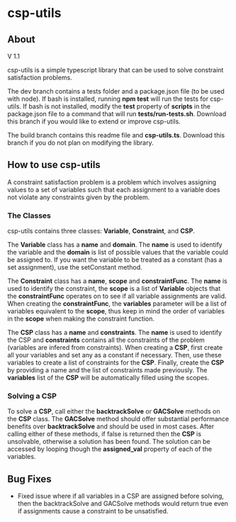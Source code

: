 # csp-utils
## About
V 1.1

csp-utils is a simple typescript library that can be used to solve constraint satisfaction problems.

The dev branch contains a tests folder and a package.json file (to be used with node). If bash is installed, running **npm test** will run the tests for csp-utils. If bash is not installed, modify the **test** property of **scripts** in the package.json file to a command that will run **tests/run-tests.sh**. Download this branch if you would like to extend or improve csp-utils.

The build branch contains this readme file and **csp-utils.ts**. Download this branch if you do not plan on modifying the library.  

## How to use csp-utils
A constraint satisfaction problem is a problem which involves assigning values to a set of variables such that each assignment to a variable does not violate any constraints given by the problem.

### The Classes
csp-utils contains three classes: **Variable**, **Constraint**, and **CSP**. 

The **Variable** class has a **name** and **domain**. The **name** is used to identify the variable and the **domain** is list of possible values that the variable could be assigned to. If you want the variable to be treated as a constant (has a set assignment), use the setConstant method.

The **Constraint** class has a **name**, **scope** and **constraintFunc**. The **name** is used to identify the constraint, the **scope** is a list of **Variable** objects that the **constraintFunc** operates on to see if all variable assignments are valid. When creating the **constraintFunc**, the **variables** parameter will be a list of variables equivalent to the **scope**, thus keep in mind the order of variables in the **scope** when making the constraint function.

The **CSP** class has a **name** and **constraints**. The **name** is used to identify the CSP and **constraints** contains all the constraints of the problem (variables are infered from constraints). When creating a **CSP**, first create all your variables and set any as a constant if necessary. Then, use these variables to create a list of constraints for the **CSP**. Finally, create the **CSP** by providing a name and the list of constraints made previously. The **variables** list of the **CSP** will be automatically filled using the scopes.

### Solving a CSP
To solve a **CSP**, call either the **backtrackSolve** or **GACSolve** methods on the **CSP** class. The **GACSolve** method should offer substantial performance benefits over **backtrackSolve** and should be used in most cases. After calling either of these methods, if false is returned then the **CSP** is unsolvable, otherwise a solution has been found. The solution can be accessed by looping though the **assigned_val** property of each of the variables.  

## Bug Fixes
- Fixed issue where if all variables in a CSP are assigned before solving, then the backtrackSolve and GACSolve methods would return true even if assignments cause a constraint to be unsatisfied.